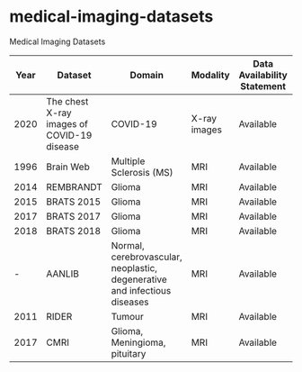 # medical-imaging-datasets
Medical Imaging Datasets


| Year | Dataset | Domain | Modality | Data Availability Statement | Link |
|------|------|------|---|---|---|
| 2020 | The chest X-ray images of COVID-19 disease | COVID-19 | X-ray images | Available  | [Link](https://data.mendeley.com/datasets/2fxz4px6d8/4) |
| 1996 | Brain Web | Multiple Sclerosis (MS) | MRI | Available | [Link](https://brainweb.bic.mni.mcgill.ca/brainweb/)  |
| 2014 | REMBRANDT | Glioma | MRI | Available | [link](https://wiki.cancerimagingarchive.net/display/Public/REMBRANDT) |
| 2015 | BRATS 2015 | Glioma | MRI | Available | [link](https://www.smir.ch/BRATS/start2015) |
| 2017 | BRATS 2017 | Glioma | MRI | Available | [link](https://www.med.upenn.edu/sbia/brats2017/data.html) |
| 2018 | BRATS 2018 | Glioma | MRI | Available | [link](https://www.med.upenn.edu/sbia/brats2018.html) |
| - | AANLIB | Normal, cerebrovascular, neoplastic, degenerative and infectious diseases | MRI | Available | [link](https://www.med.harvard.edu/AANLIB/) |
| 2011 | RIDER | Tumour | MRI | Available | [link](https://wiki.cancerimagingarchive.net/display/Public/RIDER+NEURO+MRI) |
| 2017 | CMRI | Glioma, Meningioma, pituitary | MRI | Available | [link](https://figshare.com/articles/dataset/brain_tumor_dataset/1512427) |
 
